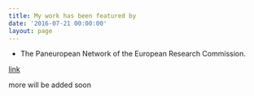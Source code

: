 ```yaml
---
title: My work has been featured by
date: '2016-07-21 00:00:00'
layout: page
---
```

* The Paneuropean Network of the European Research Commission.

[link](http://www.paneuropeannetworks.com/special-reports/uncovering-social-motives/)


more will be added soon